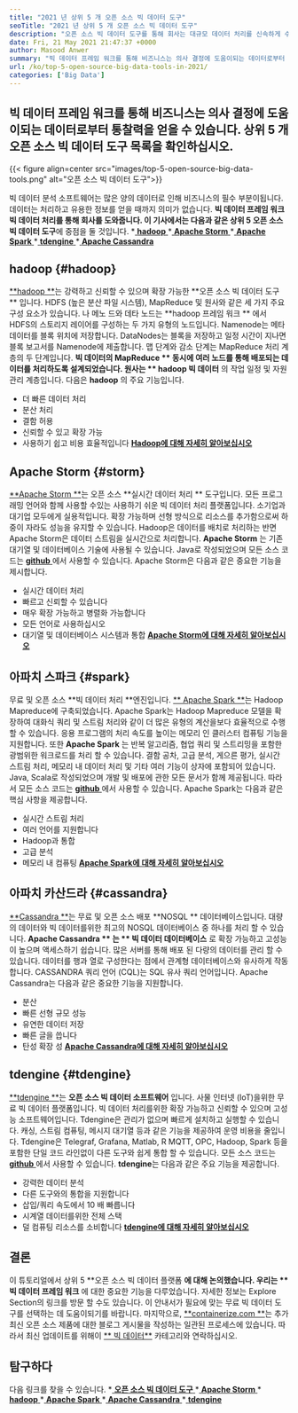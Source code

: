 ```yaml
---
title: "2021 년 상위 5 개 오픈 소스 빅 데이터 도구" 
seoTitle: "2021 년 상위 5 개 오픈 소스 빅 데이터 도구" 
description: "오픈 소스 빅 데이터 도구를 통해 회사는 대규모 데이터 처리를 신속하게 수행 할 수 있습니다. 이 지침은 올바른 빅 데이터 프레임 워크를 선택하는 데 도움이됩니다." 
date: Fri, 21 May 2021 21:47:37 +0000
author: Masood Anwer
summary: "빅 데이터 프레임 워크를 통해 비즈니스는 의사 결정에 도움이되는 데이터로부터 통찰력을 얻을 수 있습니다. 상위 5 개 오픈 소스 빅 데이터 도구 목록을 확인하십시오." 
url: /ko/top-5-open-source-big-data-tools-in-2021/
categories: ['Big Data']
---
```


## 빅 데이터 프레임 워크를 통해 비즈니스는 의사 결정에 도움이되는 데이터로부터 통찰력을 얻을 수 있습니다. 상위 5 개 오픈 소스 빅 데이터 도구 목록을 확인하십시오.

{{< figure align=center src="images/top-5-open-source-big-data-tools.png" alt="오픈 소스 빅 데이터 도구">}}

빅 데이터 분석 소프트웨어는 많은 양의 데이터로 인해 비즈니스의 필수 부분이됩니다. 데이터는 처리하고 유용한 정보를 얻을 때까지 의미가 없습니다. **빅 데이터 프레임 워크  **빅 데이터 처리를 통해 회사를 도와줍니다. 이 기사에서는 다음과 같은 상위 5**   오픈 소스 빅 데이터 도구**에 중점을 둘 것입니다.
  *[ **hadoop** ][1]
  *[ **Apache Storm** ][2]
  *[ **Apache Spark** ][3]
  *[ **tdengine** ][4]
  *[ **Apache Cassandra** ][5]

## hadoop   {#hadoop}
[**hadoop **][6]는 강력하고 신뢰할 수 있으며 확장 가능한  **오픈 소스 빅 데이터 도구 ** 입니다. HDFS (높은 분산 파일 시스템), MapReduce 및 원사와 같은 세 가지 주요 구성 요소가 있습니다. 나 메노 드와 데타 노드는  **hadoop 프레임 워크 ** 에서 HDFS의 스토리지 레이어를 구성하는 두 가지 유형의 노드입니다. Namenode는 메타 데이터를 블록 위치에 저장합니다. DataNodes는 블록을 저장하고 일정 시간이 지나면 블록 보고서를 Namenode에 제출합니다. 맵 단계와 감소 단계는 MapReduce 처리 계층의 두 단계입니다.  **빅 데이터의 MapReduce **  동시에 여러 노드를 통해 배포되는 데이터를 처리하도록 설계되었습니다. 원사는 ** hadoop 빅 데이터** 의 작업 일정 및 자원 관리 계층입니다.
다음은  **hadoop** 의 주요 기능입니다.
  * 더 빠른 데이터 처리
  * 분산 처리
  * 결함 허용
  * 신뢰할 수 있고 확장 가능
  * 사용하기 쉽고 비용 효율적입니다
[ **Hadoop에 대해 자세히 알아보십시오** ][7]

## Apache Storm   {#storm}
[**Apache Storm **][8]는 오픈 소스  **실시간 데이터 처리 **  도구입니다. 모든 프로그래밍 언어와 함께 사용할 수있는 사용하기 쉬운 빅 데이터 처리 플랫폼입니다. 소기업과 대기업 모두에게 실용적입니다. 확장 가능하며 선형 방식으로 리소스를 추가함으로써 하중이 자라도 성능을 유지할 수 있습니다. Hadoop은 데이터를 배치로 처리하는 반면 Apache Storm은 데이터 스트림을 실시간으로 처리합니다.  **Apache Storm**  는 기존 대기열 및 데이터베이스 기술에 사용될 수 있습니다. Java로 작성되었으며 모든 소스 코드는 [ **github** ][9]에서 사용할 수 있습니다.
Apache Storm은 다음과 같은 중요한 기능을 제시합니다.
  * 실시간 데이터 처리
  * 빠르고 신뢰할 수 있습니다
  * 매우 확장 가능하고 병렬화 가능합니다
  * 모든 언어로 사용하십시오
  * 대기열 및 데이터베이스 시스템과 통합
[ **Apache Storm에 대해 자세히 알아보십시오** ][10]

## 아파치 스파크   {#spark}
무료 및 오픈 소스 **빅 데이터 처리  **엔진입니다. [**  Apache Spark **][11]는 Hadoop Mapreduce에 구축되었습니다. Apache Spark는 Hadoop Mapreduce 모델을 확장하여 대화식 쿼리 및 스트림 처리와 같이 더 많은 유형의 계산을보다 효율적으로 수행 할 수 있습니다. 응용 프로그램의 처리 속도를 높이는 메모리 인 클러스터 컴퓨팅 기능을 지원합니다. 또한  **Apache Spark**  는 반복 알고리즘, 협업 쿼리 및 스트리밍을 포함한 광범위한 워크로드를 처리 할 수 ​​있습니다. 결함 공차, 고급 분석, 게으른 평가, 실시간 스트림 처리, 메모리 내 데이터 처리 및 기타 여러 기능이 상자에 포함되어 있습니다. Java, Scala로 작성되었으며 개발 및 배포에 관한 모든 문서가 함께 제공됩니다. 따라서 모든 소스 코드는 [ **github** ][12]에서 사용할 수 있습니다.
Apache Spark는 다음과 같은 핵심 사항을 제공합니다.
  * 실시간 스트림 처리
  * 여러 언어를 지원합니다
  * Hadoop과 통합
  * 고급 분석
  * 메모리 내 컴퓨팅
[ **Apache Spark에 대해 자세히 알아보십시오** ][13]

## 아파치 카산드라   {#cassandra}
[**Cassandra **][14]는 무료 및 오픈 소스 배포  **NOSQL **  데이터베이스입니다. 대량의 데이터와 빅 데이터를위한 최고의 NOSQL 데이터베이스 중 하나를 처리 할 수 ​​있습니다.  **Apache Cassandra ** 는 ** 빅 데이터 데이터베이스** 로 확장 가능하고 고성능이 높으며 액세스하기 쉽습니다. 많은 서버를 통해 배포 된 다량의 데이터를 관리 할 수 ​​있습니다. 데이터를 행과 열로 구성한다는 점에서 관계형 데이터베이스와 유사하게 작동합니다. CASSANDRA 쿼리 언어 (CQL)는 SQL 유사 쿼리 언어입니다.
Apache Cassandra는 다음과 같은 중요한 기능을 지원합니다.
  * 분산
  * 빠른 선형 규모 성능
  * 유연한 데이터 저장
  * 빠른 글을 씁니다
  * 탄성 확장 성
[ **Apache Cassandra에 대해 자세히 알아보십시오** ][15]

## tdengine   {#tdengine}
[**tdengine **][16]는  **오픈 소스 빅 데이터 소프트웨어**  입니다. 사물 인터넷 (IoT)을위한 무료 빅 데이터 플랫폼입니다. 빅 데이터 처리를위한 확장 가능하고 신뢰할 수 있으며 고성능 소프트웨어입니다. Tdengine은 관리가 없으며 빠르게 설치하고 실행할 수 있습니다. 캐싱, 스트림 컴퓨팅, 메시지 대기열 등과 같은 기능을 제공하여 운영 비용을 줄입니다. Tdengine은 Telegraf, Grafana, Matlab, R MQTT, OPC, Hadoop, Spark 등을 포함한 단일 코드 라인없이 다른 도구와 쉽게 통합 할 수 있습니다. 모든 소스 코드는 [ **github** ][17]에서 사용할 수 있습니다.
**tdengine**는 다음과 같은 주요 기능을 제공합니다.
  * 강력한 데이터 분석
  * 다른 도구와의 통합을 지원합니다
  * 삽입/쿼리 속도에서 10 배 빠릅니다
  * 시계열 데이터를위한 전체 스택
  * 덜 컴퓨팅 리소스를 소비합니다
[ **tdengine에 대해 자세히 알아보십시오** ][18]

## 결론
이 튜토리얼에서 상위 5 **오픈 소스 빅 데이터 플랫폼 **에 대해 논의했습니다. 우리는 ** 빅 데이터 프레임 워크** 에 대한 중요한 기능을 다루었습니다. 자세한 정보는 Explore Section의 링크를 방문 할 수도 있습니다. 이 안내서가 필요에 맞는 무료 빅 데이터 도구를 선택하는 데 도움이되기를 바랍니다.
마지막으로, [**containerize.com **][19]는 추가 최신 오픈 소스 제품에 대한 블로그 게시물을 작성하는 일관된 프로세스에 있습니다. 따라서 최신 업데이트를 위해이 [**  빅 데이터**][20] 카테고리와 연락하십시오.

## 탐구하다
다음 링크를 찾을 수 있습니다.
  *[ **오픈 소스 빅 데이터 도구** ][21]
  *[ **Apache Storm** ][10]
  *[ **hadoop** ][22]
  *[ **Apache Spark** ][11]
  *[ **Apache Cassandra** ][15]
  *[ **tdengine** ][16]

  
[1]: #Hadoop
[2]: #Storm
[3]: #Spark
[4]: #TDengine
[5]: #Cassandra
[6]: https://hadoop.apache.org/
[7]: https://products.containerize.com/big-data/hadoop
[8]: https://storm.apache.org/
[9]: https://github.com/apache/storm
[10]: https://products.containerize.com/big-data/apache-storm/
[11]: https://products.containerize.com/big-data/apache-spark/
[12]: https://github.com/apache/spark
[13]: https://spark.apache.org/
[14]: https://cassandra.apache.org/
[15]: https://products.containerize.com/big-data/apache-cassandra/
[16]: https://products.containerize.com/big-data/tdengine/
[17]: https://github.com/taosdata/TDengine
[18]: https://www.taosdata.com/
[19]: https://containerize.com
[20]: https://blog.containerize.com/category/big-data/
[21]: https://products.containerize.com/big-data
[22]: https://products.containerize.com/big-data/hadoop/
